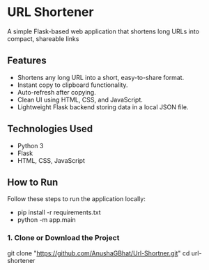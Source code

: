 # URL Shortener
A simple Flask-based web application that shortens long URLs into compact, shareable links

## Features
- Shortens any long URL into a short, easy-to-share format.
- Instant copy to clipboard functionality.
- Auto-refresh after copying.
- Clean UI using HTML, CSS, and JavaScript.
- Lightweight Flask backend storing data in a local JSON file.

## Technologies Used

- Python 3
- Flask
- HTML, CSS, JavaScript


## How to Run
Follow these steps to run the application locally:
- pip install -r requirements.txt
- python -m app.main


### 1. Clone or Download the Project
git clone "https://github.com/AnushaGBhat/Url-Shortner.git"
cd url-shortener
